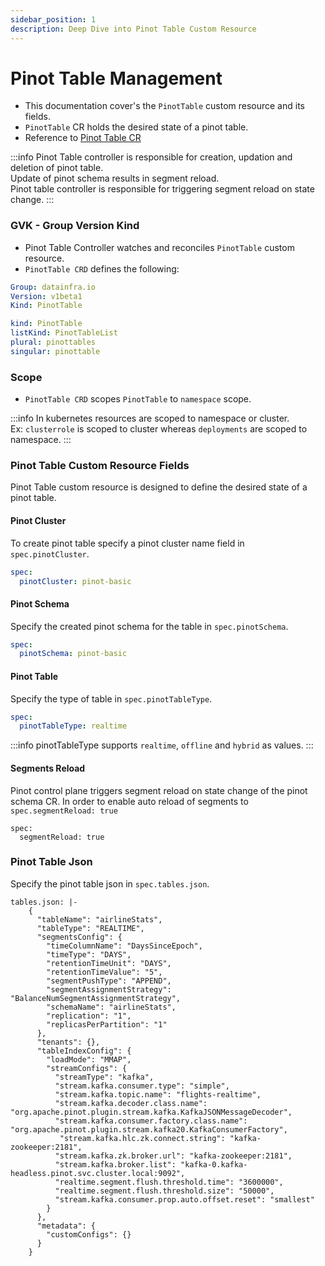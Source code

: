 ```yaml
---
sidebar_position: 1
description: Deep Dive into Pinot Table Custom Resource
---
```


# Pinot Table Management

- This documentation cover's the ```PinotTable``` custom resource and its fields.
- ```PinotTable``` CR holds the desired state of a pinot table.
- Reference to [Pinot Table CR](https://github.com/datainfrahq/pinot-control-plane-k8s/blob/main/tutorials/00-pinot-kind/pinottable-basic.yaml)

:::info
Pinot Table controller is responsible for creation, updation and
deletion of pinot table.       
Update of pinot schema results in segment reload.     
Pinot table controller is responsible for triggering segment reload on state change.
:::

### GVK - Group Version Kind

- Pinot Table Controller watches and reconciles ```PinotTable``` custom resource. 
- ```PinotTable CRD``` defines the following:

```yaml
Group: datainfra.io
Version: v1beta1
Kind: PinotTable
```

```yaml
kind: PinotTable
listKind: PinotTableList
plural: pinottables
singular: pinottable
```

### Scope

- ```PinotTable CRD``` scopes ```PinotTable``` to ```namespace``` scope.

:::info
In kubernetes resources are scoped to namespace or cluster.         
Ex: ```clusterrole``` is scoped to cluster whereas ```deployments``` are scoped to namespace.
:::

### Pinot Table Custom Resource Fields

Pinot Table custom resource is designed to define the desired state of a pinot table.

#### Pinot Cluster 
To create pinot table specify a pinot cluster name field in ```spec.pinotCluster```.

```yaml
spec:
  pinotCluster: pinot-basic
```

#### Pinot Schema
Specify the created pinot schema for the table in ```spec.pinotSchema```.

```yaml
spec:
  pinotSchema: pinot-basic
```

#### Pinot Table
Specify the type of table in ```spec.pinotTableType```.

```yaml
spec:
  pinotTableType: realtime
```
:::info
pinotTableType supports ```realtime```, ```offline``` and ```hybrid``` as values.
:::

#### Segments Reload
Pinot control plane triggers segment reload on state change of the pinot schema CR.
In order to enable auto reload of segments to ```spec.segmentReload: true```

```
spec:
  segmentReload: true
```

### Pinot Table Json
Specify the pinot table json in ```spec.tables.json```.

```
tables.json: |-
    {
      "tableName": "airlineStats",
      "tableType": "REALTIME",
      "segmentsConfig": {
        "timeColumnName": "DaysSinceEpoch",
        "timeType": "DAYS",
        "retentionTimeUnit": "DAYS",
        "retentionTimeValue": "5",
        "segmentPushType": "APPEND",
        "segmentAssignmentStrategy": "BalanceNumSegmentAssignmentStrategy",
        "schemaName": "airlineStats",
        "replication": "1",
        "replicasPerPartition": "1"
      },
      "tenants": {},
      "tableIndexConfig": {
        "loadMode": "MMAP",
        "streamConfigs": {
          "streamType": "kafka",
          "stream.kafka.consumer.type": "simple",
          "stream.kafka.topic.name": "flights-realtime",
          "stream.kafka.decoder.class.name": "org.apache.pinot.plugin.stream.kafka.KafkaJSONMessageDecoder",
          "stream.kafka.consumer.factory.class.name": "org.apache.pinot.plugin.stream.kafka20.KafkaConsumerFactory",
           "stream.kafka.hlc.zk.connect.string": "kafka-zookeeper:2181",
          "stream.kafka.zk.broker.url": "kafka-zookeeper:2181",
          "stream.kafka.broker.list": "kafka-0.kafka-headless.pinot.svc.cluster.local:9092",
          "realtime.segment.flush.threshold.time": "3600000",
          "realtime.segment.flush.threshold.size": "50000",
          "stream.kafka.consumer.prop.auto.offset.reset": "smallest"
        }
      },
      "metadata": {
        "customConfigs": {}
      }
    }
```
